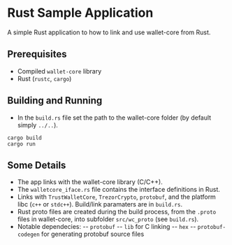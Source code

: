 # Rust Sample Application

A simple Rust application to how to link and use wallet-core from Rust.

## Prerequisites

- Compiled `wallet-core` library
- Rust (`rustc`, `cargo`)

## Building and Running

- In the `build.rs` file set the path to the wallet-core folder (by default simply `../..`).

```
cargo build
cargo run
```

## Some Details

- The app links with the wallet-core library (C/C++).
- The `walletcore_iface.rs` file contains the interface definitions in Rust.
- Links with `TrustWalletCore`, `TrezorCrypto`, `protobuf`, and the platform libc (`c++` or `stdc++`). Build/link paramaters are in `build.rs`.
- Rust proto files are created during the build process, from the `.proto` files in wallet-core,
into subfolder `src/wc_proto`
(see `build.rs`).
- Notable dependecies:
  -- `protobuf`
  -- `lib` for C linking
  -- `hex`
  -- `protobuf-codegen` for generating protobuf source files

